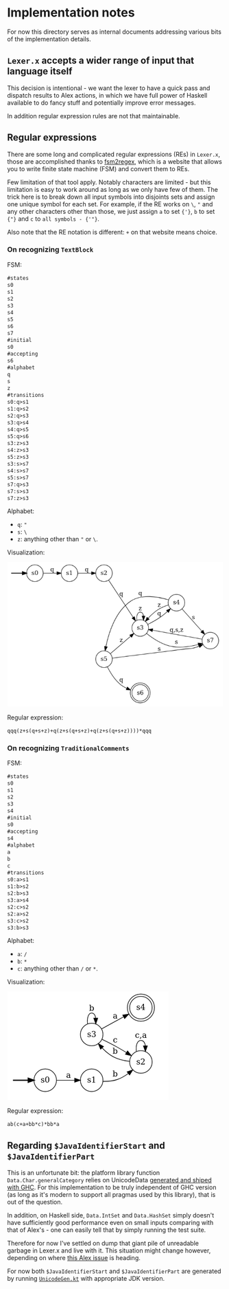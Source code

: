 # Implementation notes

For now this directory serves as internal documents addressing various bits of
the implementation details.

## `Lexer.x` accepts a wider range of input that language itself

This decision is intentional - we want the lexer to have a quick pass and
dispatch results to Alex actions, in which we have full power of Haskell available
to do fancy stuff and potentially improve error messages.

In addition regular expression rules are not that maintainable.

## Regular expressions

There are some long and complicated regular expressions (REs) in `Lexer.x`,
those are accomplished thanks to [fsm2regex](http://ivanzuzak.info/noam/webapps/fsm2regex/),
which is a website that allows you to write finite state machine (FSM)
and convert them to REs.

Few limitation of that tool apply. Notably characters are limited - but this limitation
is easy to work around as long as we only have few of them.
The trick here is to break down all input symbols into disjoints sets
and assign one unique symbol for each set.
For example, if the RE works on `\`, `"` and any other characters other than those,
we just assign `a` to set `{'}`, `b` to set `{"}` and `c` to `all symbols - {'"}`.

Also note that the RE notation is different: `+` on that website means choice.

### On recognizing `TextBlock`

FSM:

```
#states
s0
s1
s2
s3
s4
s5
s6
s7
#initial
s0
#accepting
s6
#alphabet
q
s
z
#transitions
s0:q>s1
s1:q>s2
s2:q>s3
s3:q>s4
s4:q>s5
s5:q>s6
s3:z>s3
s4:z>s3
s5:z>s3
s3:s>s7
s4:s>s7
s5:s>s7
s7:q>s3
s7:s>s3
s7:z>s3
```

Alphabet:

- `q`: `"`
- `s`: `\`
- `z`: anything other than `"` or `\`.

Visualization:

![fsm-TextBlock](/docs/imgs/fsm-TextBlock.png)

Regular expression:

```
qqq(z+s(q+s+z)+q(z+s(q+s+z)+q(z+s(q+s+z))))*qqq
```

### On recognizing `TraditionalComments`

FSM:

```
#states
s0
s1
s2
s3
s4
#initial
s0
#accepting
s4
#alphabet
a
b
c
#transitions
s0:a>s1
s1:b>s2
s2:b>s3
s3:a>s4
s2:c>s2
s2:a>s2
s3:c>s2
s3:b>s3
```


Alphabet:

- `a`: `/`
- `b`: `*`
- `c`: anything other than `/` or `*`.

Visualization:

![fsm-TraditionalComments](/docs/imgs/fsm-TraditionalComments.png)

Regular expression:

```
ab(c+a+bb*c)*bb*a
```

## Regarding `$JavaIdentifierStart` and `$JavaIdentifierPart`

This is an unfortunate bit: the platform library function
`Data.Char.generalCategory` relies on UnicodeData [generated and shiped with GHC](libraries/base/include/WCsubst.h). For this implementation to be truly independent of GHC version (as long as it's modern
to support all pragmas used by this library), that is out of the question.

In addition, on Haskell side, `Data.IntSet` and `Data.HashSet` simply doesn't have sufficiently good performance
even on small inputs comparing with that of Alex's - one can easily tell that by simply running
the test suite.

Therefore for now I've settled on dump that giant pile of unreadable garbage in Lexer.x and live with it.
This situation might change however, depending on where [this Alex issue](https://github.com/simonmar/alex/issues/126) is heading.

For now both `$JavaIdentifierStart` and `$JavaIdentifierPart` are generated
by running [`UnicodeGen.kt`](/misc/UnicodeGen.kt) with appropriate JDK version.
